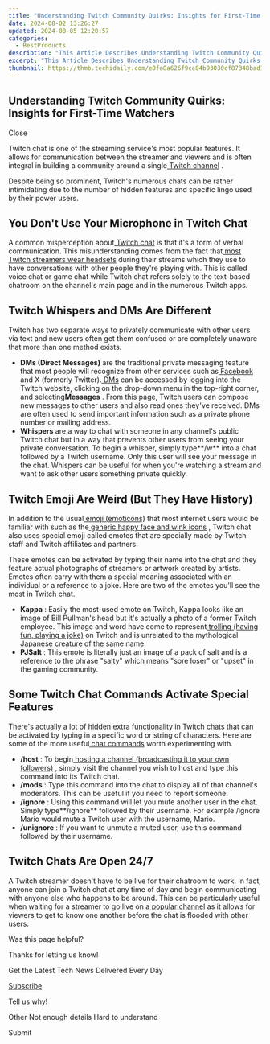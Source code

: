 ```yaml
---
title: "Understanding Twitch Community Quirks: Insights for First-Time Watchers"
date: 2024-08-02 13:26:27
updated: 2024-08-05 12:20:57
categories:
  - BestProducts
description: "This Article Describes Understanding Twitch Community Quirks: Insights for First-Time Watchers"
excerpt: "This Article Describes Understanding Twitch Community Quirks: Insights for First-Time Watchers"
thumbnail: https://thmb.techidaily.com/e0fa8a626f9ce04b93030cf87348bad1dbf4f9d0f4c731838370fc9db952e82c.jpg
---
```


## Understanding Twitch Community Quirks: Insights for First-Time Watchers

Close 

 Twitch chat is one of the streaming service's most popular features. It allows for communication between the streamer and viewers and is often integral in building a community around a single[ Twitch channel](https://www.lifewire.com/what-is-twitch-4143337) .

 Despite being so prominent, Twitch's numerous chats can be rather intimidating due to the number of hidden features and specific lingo used by their power users.

##  You Don't Use Your Microphone in Twitch Chat 

 A common misperception about[ Twitch chat](https://www.lifewire.com/what-is-twitch-4143337) is that it's a form of verbal communication. This misunderstanding comes from the fact that[ most Twitch streamers wear headsets](https://www.lifewire.com/twitch-streaming-with-obs-studio-4151808) during their streams which they use to have conversations with other people they're playing with. This is called voice chat or game chat while Twitch chat refers solely to the text-based chatroom on the channel's main page and in the numerous Twitch apps.

##  Twitch Whispers and DMs Are Different 

 Twitch has two separate ways to privately communicate with other users via text and new users often get them confused or are completely unaware that more than one method exists.

* **DMs (Direct Messages)** are the traditional private messaging feature that most people will recognize from other services such as[ Facebook](https://www.lifewire.com/what-is-facebook-3486391) and X (formerly Twitter).[ DMs](https://www.lifewire.com/slide-into-dms-meaning-3485730) can be accessed by logging into the Twitch website, clicking on the drop-down menu in the top-right corner, and selecting**Messages** . From this page, Twitch users can compose new messages to other users and also read ones they've received. DMs are often used to send important information such as a private phone number or mailing address.
* **Whispers** are a way to chat with someone in any channel's public Twitch chat but in a way that prevents other users from seeing your private conversation. To begin a whisper, simply type**/w** into a chat followed by a Twitch username. Only this user will see your message in the chat. Whispers can be useful for when you're watching a stream and want to ask other users something private quickly.

##  Twitch Emoji Are Weird (But They Have History) 

 In addition to the usual[ emoji (emoticons)](https://www.lifewire.com/most-popular-twitch-emotes-4177985) that most internet users would be familiar with such as the[ generic happy face and wink icons](https://www.lifewire.com/what-are-the-most-popular-emoji-3485892) , Twitch chat also uses special emoji called emotes that are specially made by Twitch staff and Twitch affiliates and partners.

 These emotes can be activated by typing their name into the chat and they feature actual photographs of streamers or artwork created by artists. Emotes often carry with them a special meaning associated with an individual or a reference to a joke. Here are two of the emotes you'll see the most in Twitch chat.

* **Kappa** : Easily the most-used emote on Twitch, Kappa looks like an image of Bill Pullman's head but it's actually a photo of a former Twitch employee. This image and word have come to represent[ trolling (having fun, playing a joke)](https://www.lifewire.com/what-is-internet-trolling-3485891) on Twitch and is unrelated to the mythological Japanese creature of the same name.
* **PJSalt** : This emote is literally just an image of a pack of salt and is a reference to the phrase "salty" which means "sore loser" or "upset" in the gaming community.

##  Some Twitch Chat Commands Activate Special Features 

 There's actually a lot of hidden extra functionality in Twitch chats that can be activated by typing in a specific word or string of characters. Here are some of the more useful[ chat commands](https://www.lifewire.com/complete-list-of-twitch-commands-5077008) worth experimenting with.

* **/host** : To begin[ hosting a channel (broadcasting it to your own followers)](https://www.lifewire.com/host-someone-on-twitch-4145391) , simply visit the channel you wish to host and type this command into its Twitch chat.
* **/mods** : Type this command into the chat to display all of that channel's moderators. This can be useful if you need to report someone.
* **/ignore** : Using this command will let you mute another user in the chat. Simply type**/ignore** followed by their username. For example /ignore Mario would mute a Twitch user with the username, Mario.
* **/unignore** : If you want to unmute a muted user, use this command followed by their username.

##  Twitch Chats Are Open 24/7 

 A Twitch streamer doesn't have to be live for their chatroom to work. In fact, anyone can join a Twitch chat at any time of day and begin communicating with anyone else who happens to be around. This can be particularly useful when waiting for a streamer to go live on a[ popular channel](https://www.lifewire.com/gain-more-twitch-followers-4140659) as it allows for viewers to get to know one another before the chat is flooded with other users.

Was this page helpful?

Thanks for letting us know!

 Get the Latest Tech News Delivered Every Day

[ Subscribe ](https://www.lifewire.com/#) 

Tell us why!

 Other  Not enough details  Hard to understand 

 Submit 

<ins class="adsbygoogle"
     style="display:block"
     data-ad-format="autorelaxed"
     data-ad-client="ca-pub-7571918770474297"
     data-ad-slot="1223367746"></ins>



<ins class="adsbygoogle"
     style="display:block"
     data-ad-client="ca-pub-7571918770474297"
     data-ad-slot="8358498916"
     data-ad-format="auto"
     data-full-width-responsive="true"></ins>
